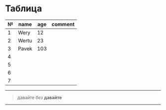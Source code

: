 # Таблица

|№|name|age|comment|
|-|----|--|--|
|1|Wery|12|
|2|Wertu|23|
|3|Pavek|103|
|4||||
|5||||
|6||||
|7||||
---
>давайте *без* __давайте__
***


